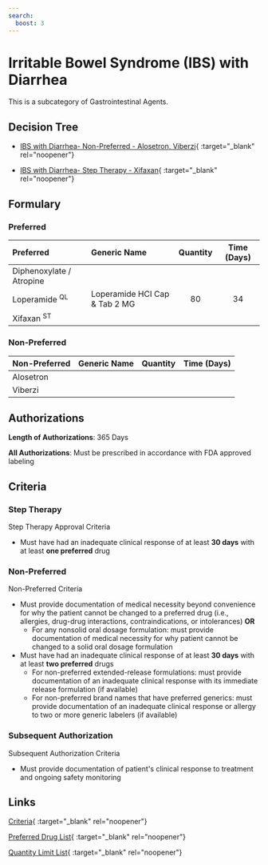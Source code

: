 ```yaml
---
search:
  boost: 3
---
```


# Irritable Bowel Syndrome (IBS) with Diarrhea

This is a subcategory of Gastrointestinal Agents.

## Decision Tree

- [IBS with Diarrhea- Non-Preferred - Alosetron, Viberzi](https://forms.office.com.mcas.ms/pages/designpagev2.aspx?auth_pvr=OrgId&auth_upn=anttwaniqua.greer%40gainwelltechnologies.com&origin=OfficeDotCom&lang=en-US&sessionid=dba554c2-2c78-4f60-bee3-f837172c2546&route=GroupForms&subpage=design&id=nPhjxpvvj0G9PUHkbAzgaN9UYz8EqmlIs3_TYn4TbXBUOUlHRjU4TEFRNUpEQlJCU0hPSjdEUEs5ViQlQCN0PWcu&topview=Preview){ :target="_blank" rel="noopener"}

- [IBS with Diarrhea- Step Therapy - Xifaxan](https://forms.office.com.mcas.ms/pages/designpagev2.aspx?auth_pvr=OrgId&auth_upn=anttwaniqua.greer%40gainwelltechnologies.com&origin=OfficeDotCom&lang=en-US&sessionid=dba554c2-2c78-4f60-bee3-f837172c2546&route=GroupForms&subpage=design&id=nPhjxpvvj0G9PUHkbAzgaN9UYz8EqmlIs3_TYn4TbXBURFE5MlhHV01LSDJKUFpKMVAzMjA2UDRVMiQlQCN0PWcu&topview=Preview){ :target="_blank" rel="noopener"}

## Formulary

### Preferred

| Preferred                | Generic Name                  | Quantity | Time (Days) |
| :----------------------- | :---------------------------- | :------: | :---------: |
| Diphenoxylate / Atropine   |                               |          |             |
| Loperamide <sup>QL</sup> | Loperamide HCI Cap & Tab 2 MG |    80    |     34      |
| Xifaxan <sup>ST</sup>    |                               |          |             |

### Non-Preferred

| Non-Preferred | Generic Name | Quantity | Time (Days) |
| :------------ | :----------- | :------: | :---------: |
| Alosetron     |              |          |             |
| Viberzi       |              |          |             |

## Authorizations

**Length of Authorizations**: 365 Days

**All Authorizations**: Must be prescribed in accordance with FDA approved labeling

## Criteria 

### Step Therapy

Step Therapy Approval Criteria

- Must have had an inadequate clinical response of at least **30 days** with at least **one
preferred** drug

### Non-Preferred

Non-Preferred Criteria

- Must provide documentation of medical necessity beyond convenience for why the patient cannot be changed to a preferred drug (i.e., allergies, drug-drug interactions, contraindications, or intolerances) **OR**
    - For any nonsolid oral dosage formulation: must provide documentation of medical necessity for why patient cannot be changed to a solid oral dosage formulation
- Must have had an inadequate clinical response of at least **30 days** with at least **two preferred** drugs
    - For non-preferred extended-release formulations: must provide documentation of an inadequate clinical response with its immediate release formulation (if available)
    - For non-preferred brand names that have preferred generics: must provide documentation of an inadequate clinical response or allergy to two or more generic labelers (if available)

### Subsequent Authorization

Subsequent Authorization Criteria

- Must provide documentation of patient's clinical response to treatment and ongoing safety monitoring

## Links

[Criteria](https://pharmacy.medicaid.ohio.gov/sites/default/files/20230401_UPDL_Criteria%20_APPROVED.pdf#page=66){ :target="_blank" rel="noopener"}

[Preferred Drug List](https://pharmacy.medicaid.ohio.gov/sites/default/files/20230401_UPDL_v7_Approved.pdf#page=23){ :target="_blank" rel="noopener"}

[Quantity Limit List](https://pharmacy.medicaid.ohio.gov/sites/default/files/20230101_Ohio_Medicaid_Quantity_Document_APPROVED.pdf){ :target="_blank" rel="noopener"}
